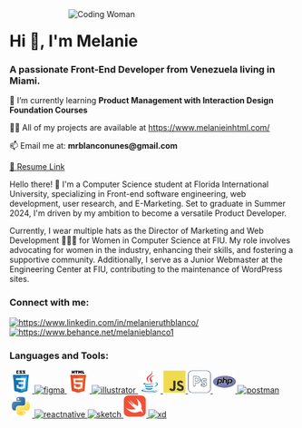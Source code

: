 
<body>
  <img align="right" alt="Coding Woman" width="400" src="https://mir-s3-cdn-cf.behance.net/project_modules/disp/601014116770475.6068beff4640a.gif">
  <h1>Hi 👋, I'm Melanie</h1>
  <h3>A passionate Front-End Developer from Venezuela living in Miami.</h3>

  <p>🌱 I’m currently learning <strong>Product Management with Interaction Design Foundation Courses</strong></p>
  <p>👨‍💻 All of my projects are available at <a href="https://www.melanieinhtml.com/" target="_blank">https://www.melanieinhtml.com/</a></p>
  <p>📫 Email me at: <strong>mrblanconunes@gmail.com</strong></p>
  <p><a href="https://static1.squarespace.com/static/642b032e75688d63cf0060a4/t/654707801476114ca73ee0ef/1699153792363/Resume+-+Melanie+Ruth+Blanco.pdf" target="_blank">📄 Resume Link</a></p>

  <p>Hello there! 👋 I'm a Computer Science student at Florida International University, specializing in Front-end software engineering, web development, user research, and E-Marketing. Set to graduate in Summer 2024, I'm driven by my ambition to become a versatile Product Developer.</p>

  <p>Currently, I wear multiple hats as the Director of Marketing and Web Development 👩🏻‍💻 for Women in Computer Science at FIU. My role involves advocating for women in the industry, enhancing their skills, and fostering a supportive community. Additionally, I serve as a Junior Webmaster at the Engineering Center at FIU, contributing to the maintenance of WordPress sites.</p>

  <h3>Connect with me:</h3>
  <p>
    <a href="https://linkedin.com/in/https://www.linkedin.com/in/melanieruthblanco/" target="blank"><img src="https://raw.githubusercontent.com/rahuldkjain/github-profile-readme-generator/master/src/images/icons/Social/linked-in-alt.svg" alt="https://www.linkedin.com/in/melanieruthblanco/" height="30" width="40" /></a>
    <a href="https://www.behance.net/https://www.behance.net/melanieblanco1" target="blank"><img src="https://raw.githubusercontent.com/rahuldkjain/github-profile-readme-generator/master/src/images/icons/Social/behance.svg" alt="https://www.behance.net/melanieblanco1" height="30" width="40" /></a>
  </p>

  <h3>Languages and Tools:</h3>
  <p align="left"> <a href="https://www.w3schools.com/css/" target="_blank" rel="noreferrer"> <img src="https://raw.githubusercontent.com/devicons/devicon/master/icons/css3/css3-original-wordmark.svg" alt="css3" width="40" height="40"/> </a> <a href="https://www.figma.com/" target="_blank" rel="noreferrer"> <img src="https://www.vectorlogo.zone/logos/figma/figma-icon.svg" alt="figma" width="40" height="40"/> </a> <a href="https://www.w3.org/html/" target="_blank" rel="noreferrer"> <img src="https://raw.githubusercontent.com/devicons/devicon/master/icons/html5/html5-original-wordmark.svg" alt="html5" width="40" height="40"/> </a> <a href="https://www.adobe.com/in/products/illustrator.html" target="_blank" rel="noreferrer"> <img src="https://www.vectorlogo.zone/logos/adobe_illustrator/adobe_illustrator-icon.svg" alt="illustrator" width="40" height="40"/> </a> <a href="https://www.java.com" target="_blank" rel="noreferrer"> <img src="https://raw.githubusercontent.com/devicons/devicon/master/icons/java/java-original.svg" alt="java" width="40" height="40"/> </a> <a href="https://developer.mozilla.org/en-US/docs/Web/JavaScript" target="_blank" rel="noreferrer"> <img src="https://raw.githubusercontent.com/devicons/devicon/master/icons/javascript/javascript-original.svg" alt="javascript" width="40" height="40"/> </a> <a href="https://www.photoshop.com/en" target="_blank" rel="noreferrer"> <img src="https://raw.githubusercontent.com/devicons/devicon/master/icons/photoshop/photoshop-line.svg" alt="photoshop" width="40" height="40"/> </a> <a href="https://www.php.net" target="_blank" rel="noreferrer"> <img src="https://raw.githubusercontent.com/devicons/devicon/master/icons/php/php-original.svg" alt="php" width="40" height="40"/> </a> <a href="https://postman.com" target="_blank" rel="noreferrer"> <img src="https://www.vectorlogo.zone/logos/getpostman/getpostman-icon.svg" alt="postman" width="40" height="40"/> </a> <a href="https://www.python.org" target="_blank" rel="noreferrer"> <img src="https://raw.githubusercontent.com/devicons/devicon/master/icons/python/python-original.svg" alt="python" width="40" height="40"/> </a> <a href="https://reactnative.dev/" target="_blank" rel="noreferrer"> <img src="https://reactnative.dev/img/header_logo.svg" alt="reactnative" width="40" height="40"/> </a> <a href="https://www.sketch.com/" target="_blank" rel="noreferrer"> <img src="https://www.vectorlogo.zone/logos/sketchapp/sketchapp-icon.svg" alt="sketch" width="40" height="40"/> </a> <a href="https://developer.apple.com/swift/" target="_blank" rel="noreferrer"> <img src="https://raw.githubusercontent.com/devicons/devicon/master/icons/swift/swift-original.svg" alt="swift" width="40" height="40"/> </a> <a href="https://www.adobe.com/products/xd.html" target="_blank" rel="noreferrer"> <img src="https://cdn.worldvectorlogo.com/logos/adobe-xd.svg" alt="xd" width="40" height="40"/> </a> </p>


</html>



